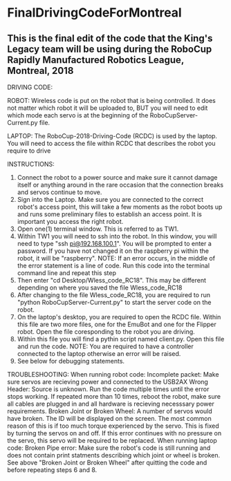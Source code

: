 # FinalDrivingCodeForMontreal
This is the final edit of the code that the King's Legacy team will be using during the RoboCup Rapidly Manufactured Robotics League, Montreal, 2018 
----------------------------------------------------------------------------------------------------------------------------
DRIVING CODE:

 ROBOT:
   Wireless code is put on the robot that is being controlled. It does not matter which robot it will be uploaded to, BUT you will need to edit which mode each servo is at the beginning of the RoboCupServer-Current.py file.

 LAPTOP:
   The RoboCup-2018-Driving-Code (RCDC) is used by the laptop. You will need to access the file within RCDC that describes the robot you require to drive
  
 INSTRUCTIONS:
    
   1. Connect the robot to a power source and make sure it cannot damage itself or anything around in the rare occasion that the connection breaks and servos continue to move.
   2. Sign into the Laptop. Make sure you are connected to the correct robot's access point, this will take a few moments as the robot boots up and runs some preliminary files to establish an access point. It is important you access the right robot.
   3. Open one(1) terminal window. This is referred to as TW1.
   4. Within TW1 you will need to ssh into the robot. In this window, you will need to type "ssh pi@192.168.100.1". You will be prompted to enter a password. If you have not changed it on the raspberry pi within the robot, it will be "raspberry". NOTE: If an error occurs, in the middle of the error statement is a line of code. Run this code into the terminal command line and repeat this step
   5. Then enter "cd Desktop/Wless_code_RC18". This may be different depending on where you saved the file Wless_code_RC18
   6. After changing to the file Wless_code_RC18, you are required to run "python RoboCupServer-Current.py" to start the server code on the robot.
   7. On the laptop's desktop, you are required to open the RCDC file. Within this file are two more files, one for the EmuBot and one for the Flipper robot. Open the file coresponding to the robot you are driving.
   8. Within this file you will find a pythin script named client.py. Open this file and run the code. NOTE: You are required to have a controller connected to the laptop otherwise an error will be raised.
   9. See below for debugging statements.
  
TROUBLESHOOTING:
 When running robot code:
  Incomplete packet:
   Make sure servos are recieving power and connected to the USB2AX
  Wrong Header:
   Source is unknown. Run the code multiple times until the error stops working. If repeated more than 10 times, reboot the robot, make sure all cables are plugged in and all hardware is recieving necesssary power requirements.
  Broken Joint or Broken Wheel:
   A number of servos would have broken. The ID will be displayed on the screen. The most common reason of this is if too much torque experienced by the servo. This is fixed by turning the servos on and off. If this error continues with no pressure on the servo, this servo will be required to be replaced.
 When running laptop code:
  Broken Pipe error:
    Make sure the robot's code is still running and does not contain print statments describing which joint or wheel is broken. See above "Broken Joint or Broken Wheel" after quitting the code and before repeating steps 6 and 8.
    
